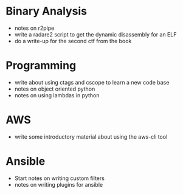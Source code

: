 # Binary Analysis
- notes on r2pipe
- write a radare2 script to get the dynamic disassembly for an ELF
- do a write-up for the second ctf from the book

# Programming
- write about using ctags and cscope to learn a new code base
- notes on object oriented python
- notes on using lambdas in python

# AWS
- write some introductory material about using the aws-cli tool

# Ansible
- Start notes on writing custom filters
- notes on writing plugins for ansible